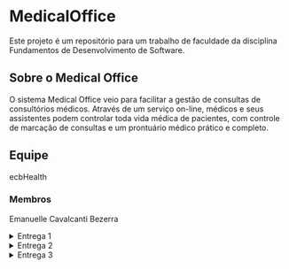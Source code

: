 # MedicalOffice 
Este projeto é um repositório para um trabalho de faculdade da disciplina Fundamentos de Desenvolvimento de Software.

## Sobre o Medical Office

O sistema Medical Office veio para facilitar a gestão de consultas de consultórios médicos. Através de um serviço on-line, médicos e seus assistentes podem controlar toda vida médica de pacientes, com controle de marcação de consultas e um prontuário médico prático e completo.

## Equipe
ecbHealth
### Membros
Emanuelle Cavalcanti Bezerra

<details>

<summary>Entrega 1</summary>

### Jira
#### https://ecbhealth.atlassian.net/jira/software/projects/MO/boards/1/backlog
#### ![Medical Office - Jira Backlog- Entrega 1](https://github.com/Emanuelle-Cavalcanti-Bezerra/MedicalOffice/assets/91640621/aa7a4e39-2bc8-485f-816a-ea7722d97370)
#### ![Medical Office - Jira Painel - Entrega 1](https://github.com/Emanuelle-Cavalcanti-Bezerra/MedicalOffice/assets/91640621/c21fde0c-de79-49a3-83ff-70da915f317d)

### Figma - Protótipos de Lo-Fi 
#### https://www.figma.com/file/uxvwc5uhXSZS83Jip58qm0/Medical-Office?type=design&mode=design&t=j0XbiTT33YGCKuJV-1
#### Screencast - https://www.youtube.com/watch?v=k2IMoLfJ_pM&ab_channel=EmanuelleCavalcanti

</details>

<details>

<summary>Entrega 2</summary>

### Jira
#### https://ecbhealth.atlassian.net/jira/software/projects/MO/boards/1/backlog
#### Estado final da Sprint 1:
#### ![image](https://github.com/Emanuelle-Cavalcanti-Bezerra/MedicalOffice/assets/91640621/7720dfde-32ac-470e-bd4a-92ab68abe5e9)
#### ![image](https://github.com/Emanuelle-Cavalcanti-Bezerra/MedicalOffice/assets/91640621/f6c3bd08-e6c2-4ed9-a673-d6a0440b11b7)

 
#### Sprint 2 iniciada. 
#### Serão implementadas 3 stories entre as que constam na sprint 2, havendo 3 não iniciadas e 1 em implementação no início na sprint atual.

### Diagrama de atividades do sistema
#### ![image](https://github.com/Emanuelle-Cavalcanti-Bezerra/MedicalOffice/assets/91640621/8dd9a6d4-f0a2-42d9-9a6a-d5e8ec523592)


### GitHub - Issue/bug tracker
#### ![image](https://github.com/Emanuelle-Cavalcanti-Bezerra/MedicalOffice/assets/91640621/22417c27-dc22-4ff7-8fd9-747bf0a6ea8d)

### Site 
#### https://medical-office-manager.azurewebsites.net/
#### Instruções de acesso:  
###### Para acessar o sistema, utilizar os usuários e respectivas senhas que seguem abaixo para realizar o login.
#### Usuários cadastrados para teste:
###### usuário: assistente1; senha: yo10riohTM
###### usuário: medico1; senha: V1Zs7W2QoN

#### Screencast do site - https://youtu.be/wYHaXMh8elY

</details>

<details>

<summary>Entrega 3</summary>

### Jira
#### https://ecbhealth.atlassian.net/jira/software/projects/MO/boards/1/backlog
#### Estado final da Sprint 2:
#### ![Projeto FDS Etapa 3 Jira Backlog](https://github.com/Emanuelle-Cavalcanti-Bezerra/MedicalOffice/assets/91640621/50145b1e-157c-40aa-b605-c23cb161aa59)
#### ![Projeto FDS Etapa 3 Jira Painel](https://github.com/Emanuelle-Cavalcanti-Bezerra/MedicalOffice/assets/91640621/8e0b3b92-c43d-46d7-b3a4-2fa444eb7ef7)


#### ![Projeto FDS Etapa 3 Jira Painel](https://github.com/Emanuelle-Cavalcanti-Bezerra/MedicalOffice/assets/91640621/230ff1fe-e3e2-4fce-afa6-0f470366b498)

### Diagrama de atividades do sistema
#### ![Projeto FDS Etapa 3 drawio](https://github.com/Emanuelle-Cavalcanti-Bezerra/MedicalOffice/assets/91640621/6808eb17-70d9-4b3d-873a-572e34c684ce)

### GitHub - Issue/bug tracker
#### ![Issues abertos](https://github.com/Emanuelle-Cavalcanti-Bezerra/MedicalOffice/assets/91640621/925e7c9b-3ded-4de3-bb22-d8822c6783e7)
#### ![Issues fechados](https://github.com/Emanuelle-Cavalcanti-Bezerra/MedicalOffice/assets/91640621/82ad78f5-1ec8-4c16-ab79-6e1be8452fd6)

### Site 
#### https://medical-office-manager.azurewebsites.net/
#### Instruções de acesso:  
###### Para acessar o sistema, realizar cadastro e posterior login com usuário e senha criados ou utilizar os usuários já existentes para teste abaixo.
#### Usuários cadastrados para teste:
###### usuário: assistente1; senha: yo10riohTM
###### usuário: medico1; senha: V1Zs7W2QoN

#### Screencasts:
###### Protótipo Figma - 
###### Site - 
###### Pipeline de build e deploy - 
###### Testes com Cypress - 

</details>

